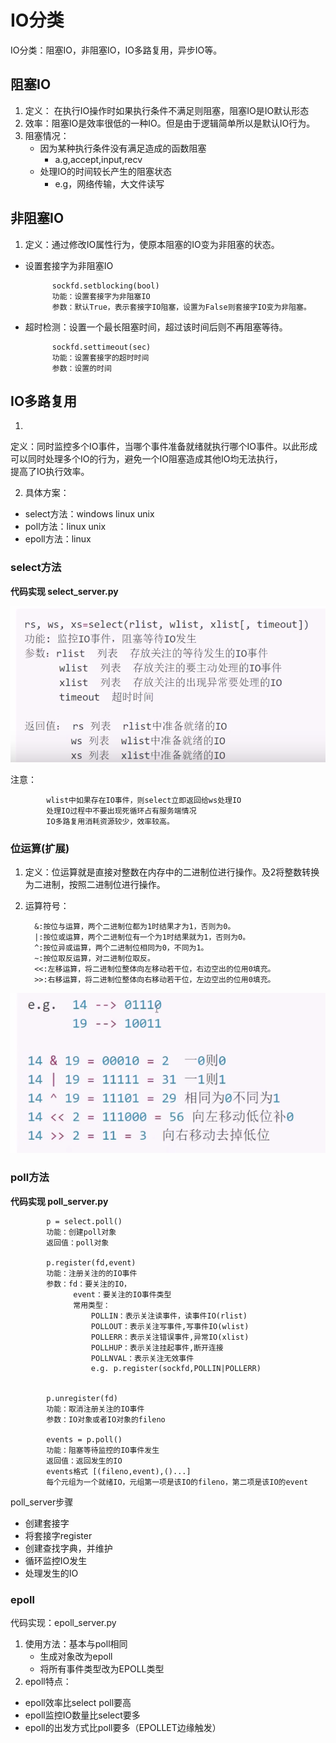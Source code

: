 # IO分类

IO分类：阻塞IO，非阻塞IO，IO多路复用，异步IO等。

## 阻塞IO

1. 定义： 在执行IO操作时如果执行条件不满足则阻塞，阻塞IO是IO默认形态
2. 效率：阻塞IO是效率很低的一种IO。但是由于逻辑简单所以是默认IO行为。
3. 阻塞情况：
    - 因为某种执行条件没有满足造成的函数阻塞
        - a.g,accept,input,recv
    - 处理IO的时间较长产生的阻塞状态
        - e.g，网络传输，大文件读写

## 非阻塞IO

1. 定义：通过修改IO属性行为，使原本阻塞的IO变为非阻塞的状态。

- 设置套接字为非阻塞IO

            sockfd.setblocking(bool)
            功能：设置套接字为非阻塞IO
            参数：默认True，表示套接字IO阻塞，设置为False则套接字IO变为非阻塞。  
- 超时检测：设置一个最长阻塞时间，超过该时间后则不再阻塞等待。

            sockfd.settimeout(sec)
            功能：设置套接字的超时时间
            参数：设置的时间

## IO多路复用

1.

定义：同时监控多个IO事件，当哪个事件准备就绪就执行哪个IO事件。以此形成可以同时处理多个IO的行为，避免一个IO阻塞造成其他IO均无法执行，  
提高了IO执行效率。

2. 具体方案：

- select方法：windows linux unix
- poll方法：linux unix
- epoll方法：linux

### select方法

**代码实现 select_server.py**

![select](./photo/select.png)

注意：

            wlist中如果存在IO事件，则select立即返回给ws处理IO
            处理IO过程中不要出现死循环占有服务端情况
            IO多路复用消耗资源较少，效率较高。  

### 位运算(扩展)

1. 定义：位运算就是直接对整数在内存中的二进制位进行操作。及2将整数转换为二进制，按照二进制位进行操作。
2. 运算符号：

         &:按位与运算，两个二进制位都为1时结果才为1，否则为0。
         |:按位或运算，两个二进制位有一个为1时结果就为1，否则为0。  
         ^:按位异或运算，两个二进制位相同为0，不同为1。
         ~:按位取反运算，对二进制位取反。
         <<:左移运算，将二进制位整体向左移动若干位，右边空出的位用0填充。
         >>:右移运算，将二进制位整体向右移动若干位，左边空出的位用0填充。  

![位运算](./photo/weiyunsuan.png)

### poll方法

**代码实现 poll_server.py**

            p = select.poll()
            功能：创建poll对象
            返回值：poll对象

            p.register(fd,event)
            功能：注册关注的的IO事件
            参数：fd：要关注的IO，
                  event：要关注的IO事件类型
                  常用类型：
                      POLLIN：表示关注读事件，读事件IO(rlist)
                      POLLOUT：表示关注写事件,写事件IO(wlist)
                      POLLERR：表示关注错误事件,异常IO(xlist)
                      POLLHUP：表示关注挂起事件,断开连接
                      POLLNVAL：表示关注无效事件  
                      e.g. p.register(sockfd,POLLIN|POLLERR)


            p.unregister(fd)
            功能：取消注册关注的IO事件
            参数：IO对象或者IO对象的fileno

            events = p.poll()
            功能：阻塞等待监控的IO事件发生
            返回值：返回发生的IO
            events格式 [(fileno,event),()...]
            每个元组为一个就绪IO，元组第一项是该IO的fileno，第二项是该IO的event

poll_server步骤

- 创建套接字
- 将套接字register
- 创建查找字典，并维护
- 循环监控IO发生
- 处理发生的IO

### epoll

代码实现：epoll_server.py

1. 使用方法：基本与poll相同
    - 生成对象改为epoll
    - 将所有事件类型改为EPOLL类型
2. epoll特点：

- epoll效率比select poll要高
- epoll监控IO数量比select要多
- epoll的出发方式比poll要多（EPOLLET边缘触发）





            



            